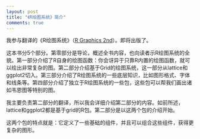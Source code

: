 ```yaml
---
layout: post
title: "《R绘图系统》简介"
comments: true
---
```

我参与翻译的《R绘图系统》（[R Graphics 2nd](http://book.douban.com/subject/6834012/)）。即将出版了。

这本书分5个部分。第零部分是导论，概述全书内容，也向读者示R绘图系统的全貌。第一部分介绍了R自身的绘图函数：你会讶异于只靠R内置的绘图函数，就可以绘出非常复杂的图。第二部分介绍基于Grid的绘图系统，这一部分从lattice和ggplot2切入。第三部分介绍了R绘图系统的一些底层知识，比如图形格式、字体和线条等。第四部分介绍了独立于R绘图系统的一些包，这些包可以帮我们画出诸如韦恩图等特别的图。

我主要负责第二部分的翻译，所以我会详细介绍第二部分的内容。如前所述，lattice和ggplot2都是基于grid的R包。第二部分是以这两个包的介绍开始。

这两个包的特点就是：它定义了一些基础的组件，并且可以组合这些组件，获得更复杂的图形。
